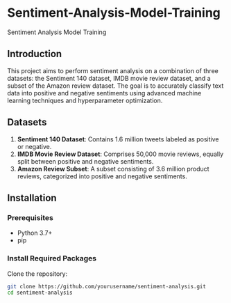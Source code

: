 # Sentiment-Analysis-Model-Training
Sentiment Analysis Model Training

## Introduction

This project aims to perform sentiment analysis on a combination of three datasets: the Sentiment 140 dataset, IMDB movie review dataset, and a subset of the Amazon review dataset. The goal is to accurately classify text data into positive and negative sentiments using advanced machine learning techniques and hyperparameter optimization.

## Datasets

1. **Sentiment 140 Dataset**: Contains 1.6 million tweets labeled as positive or negative.
2. **IMDB Movie Review Dataset**: Comprises 50,000 movie reviews, equally split between positive and negative sentiments.
3. **Amazon Review Subset**: A subset consisting of 3.6 million product reviews, categorized into positive and negative sentiments.

## Installation

### Prerequisites
- Python 3.7+
- pip

### Install Required Packages

Clone the repository:
```bash
git clone https://github.com/yourusername/sentiment-analysis.git
cd sentiment-analysis
